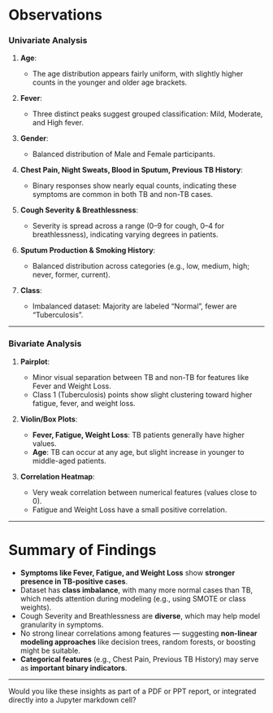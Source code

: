 # **Observations**

### **Univariate Analysis**
1. **Age**:
   - The age distribution appears fairly uniform, with slightly higher counts in the younger and older age brackets.

2. **Fever**:
   - Three distinct peaks suggest grouped classification: Mild, Moderate, and High fever.

3. **Gender**:
   - Balanced distribution of Male and Female participants.

4. **Chest Pain, Night Sweats, Blood in Sputum, Previous TB History**:
   - Binary responses show nearly equal counts, indicating these symptoms are common in both TB and non-TB cases.

5. **Cough Severity & Breathlessness**:
   - Severity is spread across a range (0–9 for cough, 0–4 for breathlessness), indicating varying degrees in patients.

6. **Sputum Production & Smoking History**:
   - Balanced distribution across categories (e.g., low, medium, high; never, former, current).

7. **Class**:
   - Imbalanced dataset: Majority are labeled “Normal”, fewer are “Tuberculosis”.

---

### **Bivariate Analysis**
1. **Pairplot**:
   - Minor visual separation between TB and non-TB for features like Fever and Weight Loss.
   - Class 1 (Tuberculosis) points show slight clustering toward higher fatigue, fever, and weight loss.

2. **Violin/Box Plots**:
   - **Fever, Fatigue, Weight Loss**: TB patients generally have higher values.
   - **Age**: TB can occur at any age, but slight increase in younger to middle-aged patients.

3. **Correlation Heatmap**:
   - Very weak correlation between numerical features (values close to 0).
   - Fatigue and Weight Loss have a small positive correlation.

---

# **Summary of Findings**
- **Symptoms like Fever, Fatigue, and Weight Loss** show **stronger presence in TB-positive cases**.
- Dataset has **class imbalance**, with many more normal cases than TB, which needs attention during modeling (e.g., using SMOTE or class weights).
- Cough Severity and Breathlessness are **diverse**, which may help model granularity in symptoms.
- No strong linear correlations among features — suggesting **non-linear modeling approaches** like decision trees, random forests, or boosting might be suitable.
- **Categorical features** (e.g., Chest Pain, Previous TB History) may serve as **important binary indicators**.

---

Would you like these insights as part of a PDF or PPT report, or integrated directly into a Jupyter markdown cell?
